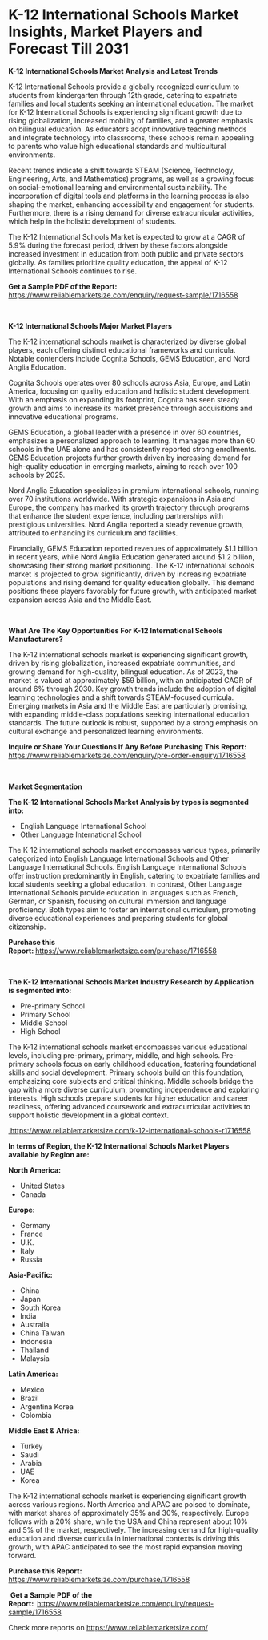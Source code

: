 <p><h1>K-12 International Schools Market Insights, Market Players and Forecast Till 2031</h1></p><p><strong>K-12 International Schools Market Analysis and Latest Trends</strong></p>
<p><p>K-12 International Schools provide a globally recognized curriculum to students from kindergarten through 12th grade, catering to expatriate families and local students seeking an international education. The market for K-12 International Schools is experiencing significant growth due to rising globalization, increased mobility of families, and a greater emphasis on bilingual education. As educators adopt innovative teaching methods and integrate technology into classrooms, these schools remain appealing to parents who value high educational standards and multicultural environments.</p><p>Recent trends indicate a shift towards STEAM (Science, Technology, Engineering, Arts, and Mathematics) programs, as well as a growing focus on social-emotional learning and environmental sustainability. The incorporation of digital tools and platforms in the learning process is also shaping the market, enhancing accessibility and engagement for students. Furthermore, there is a rising demand for diverse extracurricular activities, which help in the holistic development of students.</p><p>The K-12 International Schools Market is expected to grow at a CAGR of 5.9% during the forecast period, driven by these factors alongside increased investment in education from both public and private sectors globally. As families prioritize quality education, the appeal of K-12 International Schools continues to rise.</p></p>
<p><strong>Get a Sample PDF of the Report:&nbsp;</strong> <a href="https://www.reliablemarketsize.com/enquiry/request-sample/1716558?utm_campaign=2005&utm_medium=2&utm_source=Github&utm_content=ia&utm_term=28122024&utm_id=k-12-international-schools">https://www.reliablemarketsize.com/enquiry/request-sample/1716558</a></p>
<p>&nbsp;</p>
<p><strong>K-12 International Schools Major Market Players</strong></p>
<p><p>The K-12 international schools market is characterized by diverse global players, each offering distinct educational frameworks and curricula. Notable contenders include Cognita Schools, GEMS Education, and Nord Anglia Education.</p><p>Cognita Schools operates over 80 schools across Asia, Europe, and Latin America, focusing on quality education and holistic student development. With an emphasis on expanding its footprint, Cognita has seen steady growth and aims to increase its market presence through acquisitions and innovative educational programs.</p><p>GEMS Education, a global leader with a presence in over 60 countries, emphasizes a personalized approach to learning. It manages more than 60 schools in the UAE alone and has consistently reported strong enrollments. GEMS Education projects further growth driven by increasing demand for high-quality education in emerging markets, aiming to reach over 100 schools by 2025.</p><p>Nord Anglia Education specializes in premium international schools, running over 70 institutions worldwide. With strategic expansions in Asia and Europe, the company has marked its growth trajectory through programs that enhance the student experience, including partnerships with prestigious universities. Nord Anglia reported a steady revenue growth, attributed to enhancing its curriculum and facilities.</p><p>Financially, GEMS Education reported revenues of approximately $1.1 billion in recent years, while Nord Anglia Education generated around $1.2 billion, showcasing their strong market positioning. The K-12 international schools market is projected to grow significantly, driven by increasing expatriate populations and rising demand for quality education globally. This demand positions these players favorably for future growth, with anticipated market expansion across Asia and the Middle East.</p></p>
<p>&nbsp;</p>
<p><strong>What Are The Key Opportunities For K-12 International Schools Manufacturers?</strong></p>
<p><p>The K-12 international schools market is experiencing significant growth, driven by rising globalization, increased expatriate communities, and growing demand for high-quality, bilingual education. As of 2023, the market is valued at approximately $59 billion, with an anticipated CAGR of around 6% through 2030. Key growth trends include the adoption of digital learning technologies and a shift towards STEAM-focused curricula. Emerging markets in Asia and the Middle East are particularly promising, with expanding middle-class populations seeking international education standards. The future outlook is robust, supported by a strong emphasis on cultural exchange and personalized learning environments.</p></p>
<p><strong>Inquire or Share Your Questions If Any Before Purchasing This Report:</strong> <a href="https://www.reliablemarketsize.com/enquiry/pre-order-enquiry/1716558?utm_campaign=2005&utm_medium=2&utm_source=Github&utm_content=ia&utm_term=28122024&utm_id=k-12-international-schools">https://www.reliablemarketsize.com/enquiry/pre-order-enquiry/1716558</a></p>
<p>&nbsp;</p>
<p><strong>Market Segmentation</strong></p>
<p><strong>The K-12 International Schools Market Analysis by types is segmented into:</strong></p>
<p><ul><li>English Language International School</li><li>Other Language International School</li></ul></p>
<p><p>The K-12 international schools market encompasses various types, primarily categorized into English Language International Schools and Other Language International Schools. English Language International Schools offer instruction predominantly in English, catering to expatriate families and local students seeking a global education. In contrast, Other Language International Schools provide education in languages such as French, German, or Spanish, focusing on cultural immersion and language proficiency. Both types aim to foster an international curriculum, promoting diverse educational experiences and preparing students for global citizenship.</p></p>
<p><strong>Purchase this Report:&nbsp;</strong><a href="https://www.reliablemarketsize.com/purchase/1716558?utm_campaign=2005&utm_medium=2&utm_source=Github&utm_content=ia&utm_term=28122024&utm_id=k-12-international-schools">https://www.reliablemarketsize.com/purchase/1716558</a></p>
<p>&nbsp;</p>
<p><strong>The K-12 International Schools Market Industry Research by Application is segmented into:</strong></p>
<p><ul><li>Pre-primary School</li><li>Primary School</li><li>Middle School</li><li>High School</li></ul></p>
<p><p>The K-12 international schools market encompasses various educational levels, including pre-primary, primary, middle, and high schools. Pre-primary schools focus on early childhood education, fostering foundational skills and social development. Primary schools build on this foundation, emphasizing core subjects and critical thinking. Middle schools bridge the gap with a more diverse curriculum, promoting independence and exploring interests. High schools prepare students for higher education and career readiness, offering advanced coursework and extracurricular activities to support holistic development in a global context.</p></p>
<p><a href="https://www.reliablemarketsize.com/k-12-international-schools-r1716558?utm_campaign=2005&utm_medium=2&utm_source=Github&utm_content=ia&utm_term=28122024&utm_id=k-12-international-schools">&nbsp;https://www.reliablemarketsize.com/k-12-international-schools-r1716558</a></p>
<p><strong>In terms of Region, the K-12 International Schools Market Players available by Region are:</strong></p>
<p>
    <p> <strong> North America: </strong>
        <ul>
            <li>United States</li>
            <li>Canada</li>
        </ul>
        </p> 
    <p> <strong> Europe: </strong>
        <ul>
            <li>Germany</li>
            <li>France</li>
            <li>U.K.</li>
            <li>Italy</li>
            <li>Russia</li>
        </ul>
        </p> 
    <p> <strong> Asia-Pacific: </strong>
        <ul>
            <li>China</li>
            <li>Japan</li>
            <li>South Korea</li>
            <li>India</li>
            <li>Australia</li>
            <li>China Taiwan</li>
            <li>Indonesia</li>
            <li>Thailand</li>
            <li>Malaysia</li>
        </ul>
        </p> 
    <p> <strong> Latin America: </strong>
        <ul>
            <li>Mexico</li>
            <li>Brazil</li>
            <li>Argentina Korea</li>
            <li>Colombia</li>
        </ul>
        </p> 
    <p> <strong> Middle East & Africa: </strong>
        <ul>
            <li>Turkey</li>
            <li>Saudi</li>
            <li>Arabia</li>
            <li>UAE</li>
            <li>Korea</li>
        </ul>
    </p>
    </p>
<p><p>The K-12 international schools market is experiencing significant growth across various regions. North America and APAC are poised to dominate, with market shares of approximately 35% and 30%, respectively. Europe follows with a 20% share, while the USA and China represent about 10% and 5% of the market, respectively. The increasing demand for high-quality education and diverse curricula in international contexts is driving this growth, with APAC anticipated to see the most rapid expansion moving forward.</p></p>
<p><strong>Purchase this Report: </strong><a href="https://www.reliablemarketsize.com/purchase/1716558?utm_campaign=2005&utm_medium=2&utm_source=Github&utm_content=ia&utm_term=28122024&utm_id=k-12-international-schools">https://www.reliablemarketsize.com/purchase/1716558</a></p>
<p>&nbsp;<strong>Get a Sample PDF of the Report:&nbsp;&nbsp;</strong><a href="https://www.reliablemarketsize.com/enquiry/request-sample/1716558?utm_campaign=2005&utm_medium=2&utm_source=Github&utm_content=ia&utm_term=28122024&utm_id=k-12-international-schools">https://www.reliablemarketsize.com/enquiry/request-sample/1716558</a></p>
<p><strong></strong></p>
<p>Check more reports on <a href="https://www.reliablemarketsize.com/?utm_campaign=2005&utm_medium=2&utm_source=Github&utm_content=ia&utm_term=28122024&utm_id=k-12-international-schools">https://www.reliablemarketsize.com/</a></p>